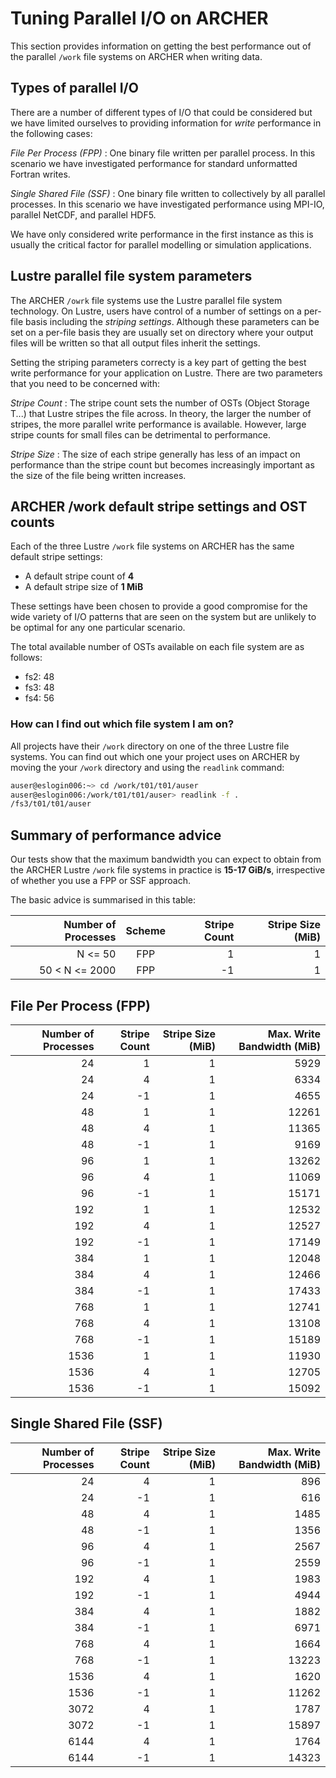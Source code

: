 Tuning Parallel I/O on ARCHER
=============================

This section provides information on getting the best performance
out of the parallel `/work` file systems on ARCHER when writing
data.

Types of parallel I/O
---------------------

There are a number of different types of I/O that could be considered
but we have limited ourselves to providing information for _write_
performance in the following cases:

_File Per Process (FPP)_
: One binary file written per parallel process. In this scenario we
  have investigated performance for standard unformatted Fortran
  writes.

_Single Shared File (SSF)_
: One binary file written to collectively by all parallel processes.
  In this scenario we have investigated performance using MPI-IO,
  parallel NetCDF, and parallel HDF5.

We have only considered write performance in the first instance as
this is usually the critical factor for parallel modelling or
simulation applications.

Lustre parallel file system parameters
--------------------------------------

The ARCHER `/owrk` file systems use the Lustre parallel file system
technology. On Lustre, users have control of a number of settings
on a per-file basis including the _striping settings_. Although these
parameters can be set on a per-file basis they are usually set on 
directory where your output files will be written so that all output
files inherit the settings.

Setting the striping parameters correcty is a key part of getting the
best write performance for your application on Lustre. There are 
two parameters that you need to be concerned with:

_Stripe Count_
: The stripe count sets the number of OSTs (Object Storage T...) that
  Lustre stripes the file across. In theory, the larger the number
  of stripes, the more parallel write performance is available. However,
  large stripe counts for small files can be detrimental to performance.

_Stripe Size_
: The size of each stripe generally has less of an impact on performance
  than the stripe count but becomes increasingly important as the size
  of the file being written increases.

ARCHER /work default stripe settings and OST counts
---------------------------------------------------

Each of the three Lustre `/work` file systems on ARCHER has the same
default stripe settings:

* A default stripe count of __4__
* A default stripe size of __1 MiB__

These settings have been chosen to provide a good compromise for the
wide variety of I/O patterns that are seen on the system but are 
unlikely to be optimal for any one particular scenario.

The total available number of OSTs available on each file system
are as follows:

* fs2: 48
* fs3: 48
* fs4: 56

### How can I find out which file system I am on?

All projects have their `/work` directory on one of the three Lustre
file systems. You can find out which one your project uses on ARCHER
by moving the your `/work` directory and using the `readlink` command:

```bash
auser@eslogin006:~> cd /work/t01/t01/auser
auser@eslogin006:/work/t01/t01/auser> readlink -f .
/fs3/t01/t01/auser
```

Summary of performance advice
-----------------------------

Our tests show that the maximum bandwidth you can expect to obtain from
the ARCHER Lustre `/work` file systems in practice is __15-17 GiB/s__,
irrespective of whether you use a FPP or SSF approach.

The basic advice is summarised in this table:

| Number of Processes | Scheme | Stripe Count | Stripe Size (MiB) |
| ------------------: | :----: | -----------: | ----------------: |
|             N <= 50 |   FPP  |            1 |                 1 |
|      50 < N <= 2000 |   FPP  |           -1 |                 1 |

File Per Process (FPP)
----------------------

| Number of Processes | Stripe Count | Stripe Size (MiB) | Max. Write Bandwidth (MiB) |
| ------------------: | -----------: | ----------------: | -------------------------: |
|                  24 |            1 |                 1 |                      5929  |
|                  24 |            4 |                 1 |                      6334  |
|                  24 |           -1 |                 1 |                      4655  |
|                  48 |            1 |                 1 |                     12261  |
|                  48 |            4 |                 1 |                     11365  |
|                  48 |           -1 |                 1 |                      9169  |
|                  96 |            1 |                 1 |                     13262  |
|                  96 |            4 |                 1 |                     11069  |
|                  96 |           -1 |                 1 |                     15171  |
|                 192 |            1 |                 1 |                     12532  |
|                 192 |            4 |                 1 |                     12527  |
|                 192 |           -1 |                 1 |                     17149  |
|                 384 |            1 |                 1 |                     12048  |
|                 384 |            4 |                 1 |                     12466  |
|                 384 |           -1 |                 1 |                     17433  |
|                 768 |            1 |                 1 |                     12741  |
|                 768 |            4 |                 1 |                     13108  |
|                 768 |           -1 |                 1 |                     15189  |
|                1536 |            1 |                 1 |                     11930  |
|                1536 |            4 |                 1 |                     12705  |
|                1536 |           -1 |                 1 |                     15092  |

Single Shared File (SSF)
------------------------

| Number of Processes | Stripe Count | Stripe Size (MiB) | Max. Write Bandwidth (MiB) |
| ------------------: | -----------: | ----------------: | -------------------------: |
|                  24 |            4 |                 1 |                       896  |
|                  24 |           -1 |                 1 |                       616  |
|                  48 |            4 |                 1 |                      1485  |
|                  48 |           -1 |                 1 |                      1356  |
|                  96 |            4 |                 1 |                      2567  |
|                  96 |           -1 |                 1 |                      2559  |
|                 192 |            4 |                 1 |                      1983  |
|                 192 |           -1 |                 1 |                      4944  |
|                 384 |            4 |                 1 |                      1882  |
|                 384 |           -1 |                 1 |                      6971  |
|                 768 |            4 |                 1 |                      1664  |
|                 768 |           -1 |                 1 |                     13223  |
|                1536 |            4 |                 1 |                      1620  |
|                1536 |           -1 |                 1 |                     11262  |
|                3072 |            4 |                 1 |                      1787  |
|                3072 |           -1 |                 1 |                     15897  |
|                6144 |            4 |                 1 |                      1764  |
|                6144 |           -1 |                 1 |                     14323  |



